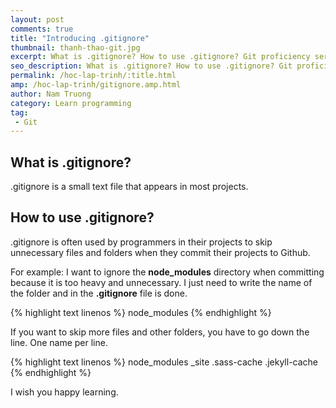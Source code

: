 ```yaml
---
layout: post
comments: true
title: "Introducing .gitignore"
thumbnail: thanh-thao-git.jpg
excerpt: What is .gitignore? How to use .gitignore? Git proficiency series
seo_description: What is .gitignore? How to use .gitignore? Git proficiency series
permalink: /hoc-lap-trinh/:title.html
amp: /hoc-lap-trinh/gitignore.amp.html
author: Nam Truong
category: Learn programming
tag:
 - Git
---
```


## What is .gitignore?

.gitignore is a small text file that appears in most projects.

## How to use .gitignore?

.gitignore is often used by programmers in their projects to skip unnecessary files and folders when they commit their projects to Github.

For example: I want to ignore the **node_modules** directory when committing because it is too heavy and unnecessary. I just need to write the name of the folder and in the **.gitignore** file is done. 

{% highlight text linenos %}
node_modules
{% endhighlight %}

<p class="warning">If you want to skip more files and other folders, you have to go down the line. One name per line.</p>

{% highlight text linenos %}
node_modules
_site
.sass-cache
.jekyll-cache
{% endhighlight %}

I wish you happy learning.